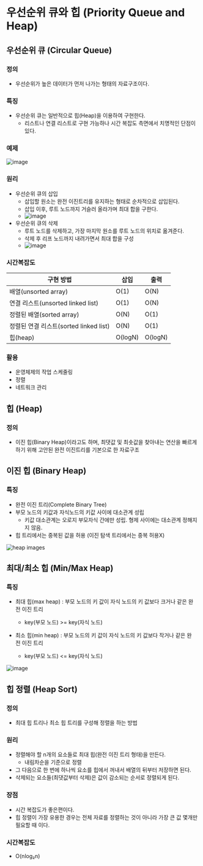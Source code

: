 # 우선순위 큐와 힙 (Priority Queue and Heap)

## 우선순위 큐 (Circular Queue)

### 정의
- 우선순위가 높은 데이터가 먼저 나가는 형태의 자료구조이다.

### 특징
- 우선순위 큐는 일반적으로 힙(Heap)을 이용하여 구현한다.
  - 리스트나 연결 리스트로 구현 가능하나 시간 복잡도 측면에서 치명적인 단점이 있다.

### 예제
![image](https://user-images.githubusercontent.com/57708995/210705193-88a7084e-78cc-4d78-8312-acea28b94b61.png)

### 원리
- 우선순위 큐의 삽입
   - 삽입할 원소는 완전 이진트리를 유지하는 형태로 순차적으로 삽입된다.
   - 삽입 이후, 루트 노드까지 거슬러 올라가며 최대 합을 구한다.
   - ![image](https://user-images.githubusercontent.com/57708995/210705221-f936513d-90f0-4564-8762-f7e67e4e0e18.png)
- 우선순위 큐의 삭제
   - 루트 노드를 삭제하고, 가장 마지막 원소를 루트 노드의 위치로 옮겨준다.
   - 삭제 후 리프 노드까지 내려가면서 최대 합을 구성
   - ![image](https://user-images.githubusercontent.com/57708995/210705229-b5971732-2b8b-4bc6-b57e-bca897c65f57.png)

### 시간복잡도
| 구현 방법 | 삽입 | 출력 |
| --- | --- | --- |
| 배열(unsorted array) | O(1) | O(N)
| 연결 리스트(unsorted linked list) | O(1) | O(N)
| 정렬된 배열(sorted array) | O(N) | O(1)
| 정렬된 연결 리스트(sorted linked list) | O(N) | O(1)
| 힙(heap) | O(logN) | O(logN)

### 활용
- 운영체제의 작업 스케줄링
- 정렬
- 네트워크 관리
  


## 힙 (Heap)

### 정의

- 이진 힙(Binary Heap)이라고도 하며, 최댓값 및 최솟값을 찾아내는 연산을 빠르게 하기 위해 고안된 완전 이진트리를 기본으로 한 자료구조

## 이진 힙 (Binary Heap)

### 특징

- 완전 이진 트리(Complete Binary Tree)
- 부모 노드의 키값과 자식노드의 키값 사이에 대소관계 성립
  - 키값 대소관계는 오로지 부모자식 간에만 성립. 형제 사이에는 대소관계 정해지지 않음.
- 힙 트리에서는 중복된 값을 허용 (이진 탐색 트리에서는 중복 허용X)


![heap images](https://user-images.githubusercontent.com/113777043/209763841-54f00062-3394-4080-a2a3-017d480d987f.jpg)

## 최대/최소 힙 (Min/Max Heap)

### 특징
- 최대 힙(max heap) : 부모 노드의 키 값이 자식 노드의 키 값보다 크거나 같은 완전 이진 트리
  - key(부모 노드) >= key(자식 노드)

- 최소 힙(min heap) : 부모 노드의 키 값이 자식 노드의 키 값보다 작거나 같은 완전 이진 트리
  - key(부모 노드) <= key(자식 노드)

![image](https://user-images.githubusercontent.com/57708995/209904567-82ec2c53-4eab-4154-a3e8-10f4d1541a81.png)

## 힙 정렬 (Heap Sort)

### 정의

- 최대 힙 트리나 최소 힙 트리를 구성해 정렬을 하는 방법

### 원리

- 정렬해야 할 n개의 요소들로 최대 힙(완전 이진 트리 형태)을 만든다.
  - 내림차순을 기준으로 정렬
- 그 다음으로 한 번에 하나씩 요소를 힙에서 꺼내서 배열의 뒤부터 저장하면 된다.
- 삭제되는 요소들(최댓값부터 삭제)은 값이 감소되는 순서로 정렬되게 된다.

### 장점

- 시간 복잡도가 좋은편이다.
- 힙 정렬이 가장 유용한 경우는 전체 자료를 정렬하는 것이 아니라 가장 큰 값 몇개만 필요할 때 이다.

### 시간복잡도

- O(nlog₂n)
